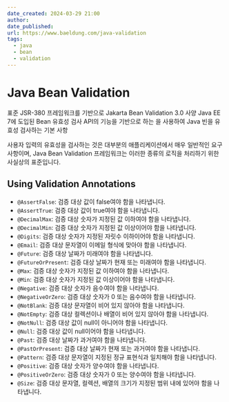```yaml
---
date_created: 2024-03-29 21:00
author:
date_published:
url: https://www.baeldung.com/java-validation
tags:
  - java
  - bean
  - validation
---
```


# Java Bean Validation

표준 JSR-380 프레임워크를 기반으로 Jakarta Bean Validation 3.0 사양
Java EE 7에 도입된 Bean 유효성 검사 API의 기능을 기반으로 하는 을 사용하여 Java 빈을 유효성 검사하는 기본 사항

사용자 입력의 유효성을 검사하는 것은 대부분의 애플리케이션에서 매우 일반적인 요구 사항이며, Java Bean Validation 프레임워크는 이러한 종류의 로직을 처리하기 위한 사실상의 표준입니다.

## Using Validation Annotations

- `@AssertFalse`: 검증 대상 값이 false여야 함을 나타냅니다.
- `@AssertTrue`: 검증 대상 값이 true여야 함을 나타냅니다.
- `@DecimalMax`: 검증 대상 숫자가 지정된 값 이하여야 함을 나타냅니다.
- `@DecimalMin`: 검증 대상 숫자가 지정된 값 이상이어야 함을 나타냅니다.
- `@Digits`: 검증 대상 숫자가 지정된 자릿수 이하이어야 함을 나타냅니다.
- `@Email`: 검증 대상 문자열이 이메일 형식에 맞아야 함을 나타냅니다.
- `@Future`: 검증 대상 날짜가 미래여야 함을 나타냅니다.
- `@FutureOrPresent`: 검증 대상 날짜가 현재 또는 미래여야 함을 나타냅니다.
- `@Max`: 검증 대상 숫자가 지정된 값 이하여야 함을 나타냅니다.
- `@Min`: 검증 대상 숫자가 지정된 값 이상이어야 함을 나타냅니다.
- `@Negative`: 검증 대상 숫자가 음수여야 함을 나타냅니다.
- `@NegativeOrZero`: 검증 대상 숫자가 0 또는 음수여야 함을 나타냅니다.
- `@NotBlank`: 검증 대상 문자열이 비어 있지 않아야 함을 나타냅니다.
- `@NotEmpty`: 검증 대상 컬렉션이나 배열이 비어 있지 않아야 함을 나타냅니다.
- `@NotNull`: 검증 대상 값이 null이 아니어야 함을 나타냅니다.
- `@Null`: 검증 대상 값이 null이어야 함을 나타냅니다.
- `@Past`: 검증 대상 날짜가 과거여야 함을 나타냅니다.
- `@PastOrPresent`: 검증 대상 날짜가 현재 또는 과거여야 함을 나타냅니다.
- `@Pattern`: 검증 대상 문자열이 지정된 정규 표현식과 일치해야 함을 나타냅니다.
- `@Positive`: 검증 대상 숫자가 양수여야 함을 나타냅니다.
- `@PositiveOrZero`: 검증 대상 숫자가 0 또는 양수여야 함을 나타냅니다.
- `@Size`: 검증 대상 문자열, 컬렉션, 배열의 크기가 지정된 범위 내에 있어야 함을 나타냅니다.

